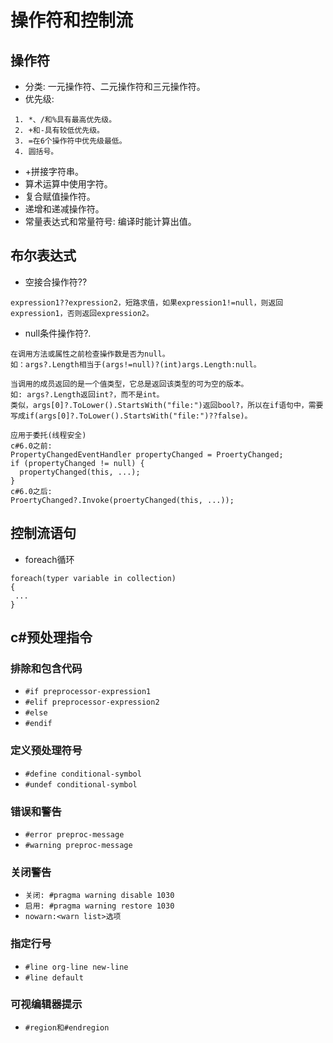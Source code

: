 
# 操作符和控制流

## 操作符

* 分类: 一元操作符、二元操作符和三元操作符。
* 优先级:
```
 1. *、/和%具有最高优先级。
 2. +和-具有较低优先级。
 3. =在6个操作符中优先级最低。
 4. 圆括号。
```
* +拼接字符串。
* 算术运算中使用字符。
* 复合赋值操作符。
* 递增和递减操作符。
* 常量表达式和常量符号: 编译时能计算出值。


## 布尔表达式

* 空接合操作符??
```
expression1??expression2，短路求值，如果expression1!=null，则返回expression1，否则返回expression2。
```
* null条件操作符?.
```
在调用方法或属性之前检查操作数是否为null。
如：args?.Length相当于(args!=null)?(int)args.Length:null。
```
```
当调用的成员返回的是一个值类型，它总是返回该类型的可为空的版本。
如: args?.Length返回int?，而不是int。
类似，args[0]?.ToLower().StartsWith("file:")返回bool?，所以在if语句中，需要写成if(args[0]?.ToLower().StartsWith("file:")??false)。
```
```
应用于委托(线程安全)
c#6.0之前:
PropertyChangedEventHandler propertyChanged = ProertyChanged;
if (propertyChanged != null) {
  propertyChanged(this, ...);
}
c#6.0之后: 
ProertyChanged?.Invoke(proertyChanged(this, ...));
```

## 控制流语句

* foreach循环
```
foreach(typer variable in collection)
{
 ...
}
```

## c#预处理指令

### 排除和包含代码

* `#if preprocessor-expression1`
* `#elif preprocessor-expression2`
* `#else`
* `#endif`

### 定义预处理符号

* `#define conditional-symbol`
* `#undef conditional-symbol`

### 错误和警告

* `#error preproc-message`
* `#warning preproc-message`

### 关闭警告

* `关闭: #pragma warning disable 1030`
* `启用: #pragma warning restore 1030`
* `nowarn:<warn list>选项`

### 指定行号

* `#line org-line new-line`
* `#line default`


### 可视编辑器提示

* `#region和#endregion`





